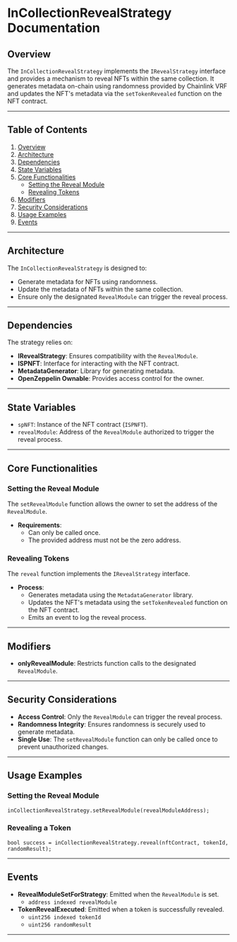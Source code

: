 # InCollectionRevealStrategy Documentation

## Overview
The `InCollectionRevealStrategy` implements the `IRevealStrategy` interface and provides a mechanism to reveal NFTs within the same collection. It generates metadata on-chain using randomness provided by Chainlink VRF and updates the NFT's metadata via the `setTokenRevealed` function on the NFT contract.

---

## Table of Contents
1. [Overview](#overview)
2. [Architecture](#architecture)
3. [Dependencies](#dependencies)
4. [State Variables](#state-variables)
5. [Core Functionalities](#core-functionalities)
    - [Setting the Reveal Module](#setting-the-reveal-module)
    - [Revealing Tokens](#revealing-tokens)
6. [Modifiers](#modifiers)
7. [Security Considerations](#security-considerations)
8. [Usage Examples](#usage-examples)
9. [Events](#events)

---

## Architecture
The `InCollectionRevealStrategy` is designed to:
- Generate metadata for NFTs using randomness.
- Update the metadata of NFTs within the same collection.
- Ensure only the designated `RevealModule` can trigger the reveal process.

---

## Dependencies
The strategy relies on:
- **IRevealStrategy**: Ensures compatibility with the `RevealModule`.
- **ISPNFT**: Interface for interacting with the NFT contract.
- **MetadataGenerator**: Library for generating metadata.
- **OpenZeppelin Ownable**: Provides access control for the owner.

---

## State Variables
- `spNFT`: Instance of the NFT contract (`ISPNFT`).
- `revealModule`: Address of the `RevealModule` authorized to trigger the reveal process.

---

## Core Functionalities

### Setting the Reveal Module
The `setRevealModule` function allows the owner to set the address of the `RevealModule`.  
- **Requirements**:
  - Can only be called once.
  - The provided address must not be the zero address.

### Revealing Tokens
The `reveal` function implements the `IRevealStrategy` interface.  
- **Process**:
  - Generates metadata using the `MetadataGenerator` library.
  - Updates the NFT's metadata using the `setTokenRevealed` function on the NFT contract.
  - Emits an event to log the reveal process.

---

## Modifiers
- **onlyRevealModule**: Restricts function calls to the designated `RevealModule`.

---

## Security Considerations
- **Access Control**: Only the `RevealModule` can trigger the reveal process.
- **Randomness Integrity**: Ensures randomness is securely used to generate metadata.
- **Single Use**: The `setRevealModule` function can only be called once to prevent unauthorized changes.

---

## Usage Examples
### Setting the Reveal Module
```solidity
inCollectionRevealStrategy.setRevealModule(revealModuleAddress);
```

### Revealing a Token
```solidity
bool success = inCollectionRevealStrategy.reveal(nftContract, tokenId, randomResult);
```

---

## Events
- **RevealModuleSetForStrategy**: Emitted when the `RevealModule` is set.
  - `address indexed revealModule`
- **TokenRevealExecuted**: Emitted when a token is successfully revealed.
  - `uint256 indexed tokenId`
  - `uint256 randomResult`

---
